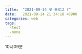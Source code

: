```yaml
---
title:  "2021-09-14 첫 블로그 ?"
date:   2021-09-14 21:34:18 +0900
categories: web
tags:
  -test
  -none
---
```




10시09분
